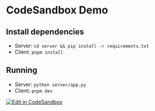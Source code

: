 # CodeSandbox Demo 

## Install dependencies

- Server: `cd server && pip install -r requirements.txt`
- Client: `pnpm install`

## Running 

- Server: `python server/app.py`
- Client: `pnpm dev`

[![Edit in CodeSandbox](https://assets.codesandbox.io/github/button-edit-lime.svg)](https://codesandbox.io/p/github/codesandbox/demo)